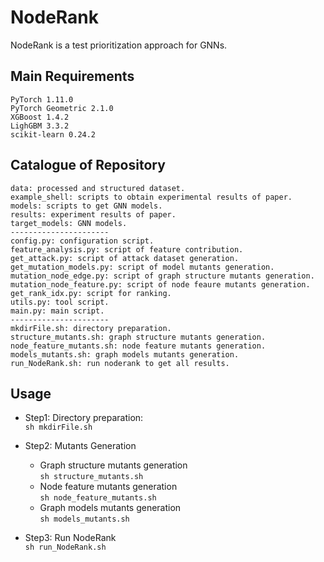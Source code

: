 # NodeRank
NodeRank is a test prioritization approach for GNNs.
## Main Requirements
    PyTorch 1.11.0
    PyTorch Geometric 2.1.0
    XGBoost 1.4.2
    LighGBM 3.3.2
    scikit-learn 0.24.2
## Catalogue of Repository
    data: processed and structured dataset.
    example_shell: scripts to obtain experimental results of paper. 
    models: scripts to get GNN models.
    results: experiment results of paper.
    target_models: GNN models.
    ----------------------
    config.py: configuration script.
    feature_analysis.py: script of feature contribution.
    get_attack.py: script of attack dataset generation.
    get_mutation_models.py: script of model mutants generation.
    mutation_node_edge.py: script of graph structure mutants generation.
    mutation_node_feature.py: script of node feaure mutants generation.
    get_rank_idx.py: script for ranking.
    utils.py: tool script.
    main.py: main script.
    ----------------------
    mkdirFile.sh: directory preparation.
    structure_mutants.sh: graph structure mutants generation.
    node_feature_mutants.sh: node feature mutants generation.
    models_mutants.sh: graph models mutants generation.
    run_NodeRank.sh: run noderank to get all results.

    

## Usage
- Step1: Directory preparation:  
```sh mkdirFile.sh```

- Step2: Mutants Generation
    - Graph structure mutants generation  
    ```sh structure_mutants.sh```
    - Node feature mutants generation  
    ```sh node_feature_mutants.sh```
    - Graph models mutants generation  
    ```sh models_mutants.sh```
      
- Step3: Run NodeRank  
```sh run_NodeRank.sh```